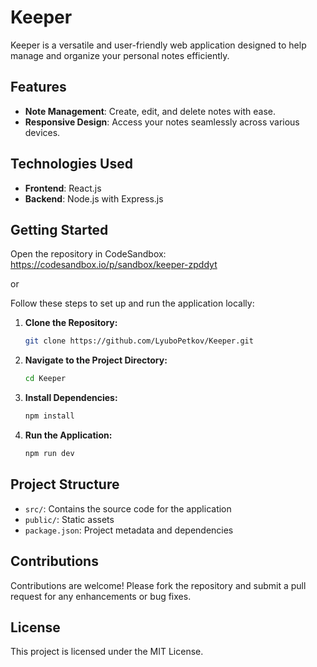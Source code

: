# Keeper

Keeper is a versatile and user-friendly web application designed to help manage and organize your personal notes efficiently.

## Features

- **Note Management**: Create, edit, and delete notes with ease.
- **Responsive Design**: Access your notes seamlessly across various devices.

## Technologies Used

- **Frontend**: React.js
- **Backend**: Node.js with Express.js

## Getting Started
Open the repository in CodeSandbox: https://codesandbox.io/p/sandbox/keeper-zpddyt

or

Follow these steps to set up and run the application locally:

1. **Clone the Repository:**
   ```bash
   git clone https://github.com/LyuboPetkov/Keeper.git
   ```

2. **Navigate to the Project Directory:**
   ```bash
   cd Keeper
   ```

3. **Install Dependencies:**
   ```bash
   npm install
   ```

4. **Run the Application:**
   ```bash
   npm run dev
   ```

## Project Structure

- `src/`: Contains the source code for the application
- `public/`: Static assets
- `package.json`: Project metadata and dependencies

## Contributions

Contributions are welcome! Please fork the repository and submit a pull request for any enhancements or bug fixes.

## License

This project is licensed under the MIT License.

